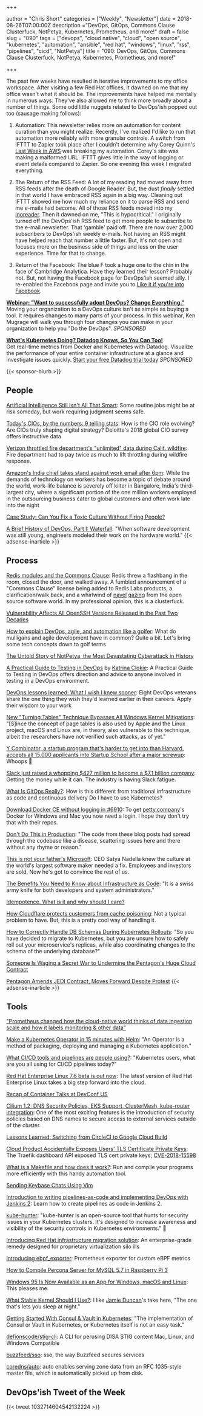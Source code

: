 +++

author = "Chris Short"
categories = ["Weekly", "Newsletter"]
date = 2018-08-26T07:00:00Z
description ="DevOps, GitOps, Commons Clause Clusterfuck, NotPetya, Kubernetes, Prometheus, and more!"
draft = false
slug = "090"
tags = ["devops", "cloud native", "cloud", "open source", "kubernetes", "automation", "ansible", "red hat", "windows", "linux", "rss", "pipelines", "cicd", "NotPetya"]
title = "090: DevOps, GitOps, Commons Clause Clusterfuck, NotPetya, Kubernetes, Prometheus, and more!"

+++

The past few weeks have resulted in iterative improvements to my office workspace. After visiting a few Red Hat offices, it dawned on me that my office wasn't what it should be. The improvements have helped me mentally in numerous ways. They've also allowed me to think more broadly about a number of things. Some odd little nuggets related to DevOps'ish popped out too (sausage making follows):

1. Automation: This newsletter relies more on automation for content curation than you might realize. Recently, I've realized I'd like to run that automation more reliably with more granular controls. A switch from IFTTT to Zapier took place after I couldn't determine why Corey Quinn's [Last Week in AWS](https://lastweekinaws.com/) was breaking my automation. Corey's site was making a malformed URL. IFTTT gives little in the way of logging or event details compared to Zapier. So one evening this week I migrated everything.

2. The Return of the RSS Feed: A lot of my reading had moved away from RSS feeds after the death of Google Reader. But, the dust *finally* settled in that world I have embraced RSS again in a big way. Cleaning out IFTTT showed me how much my reliance on it to parse RSS and send me e-mails had become. All of those RSS feeds moved into my [inoreader](https://www.inoreader.com/). Then it dawned on me, "This is hypocritical." I originally turned off the DevOps'ish RSS feed to get more people to subscribe to the e-mail newsletter. That 'gamble' paid off. There are now over 2,000 subscribers to DevOps'ish weekly e-mails. Not having an RSS might have helped reach that number a little faster. But, it's not open and focuses more on the business side of things and less on the user experience. Time for that to change.

3. Return of the Facebook: The blue F took a huge one to the chin in the face of Cambridge Analytica. Have they learned their lesson? Probably not. But, not having the Facebook page for DevOps'ish seemed silly. I re-enabled the Facebook page and invite you to [Like it if you're into Facebook](https://www.facebook.com/devopsish/).

[**Webinar: "Want to successfully adopt DevOps? Change Everything."**](https://info.thoughtworks.com/Adopting-DevOps-Webinar.html)  
Moving your organization to a DevOps culture isn't as simple as buying a tool. It requires changes to many parts of your process. In this webinar, Ken Mugrage will walk you through four changes you can make in your organization to help you "Do the DevOps". *SPONSORED*

[**What's Kubernetes Doing? Datadog Knows, So You Can Too!**](https://www.datadoghq.com/monitor-kubernetes/?utm_source=Advertisement&utm_medium=Advertisement&utm_campaign=Devopsish-NewsletterKubernetes)  
Get real-time metrics from Docker and Kubernetes with Datadog. Visualize the performance of your entire container infrastructure at a glance and investigate issues quickly. [Start your free Datadog trial today](https://www.datadoghq.com/monitor-kubernetes/?utm_source=Advertisement&utm_medium=Advertisement&utm_campaign=Devopsish-NewsletterKubernetes) *SPONSORED*

{{< sponsor-blurb >}}

## People

[Artificial Intelligence Still Isn't All That Smart](https://www.bloomberg.com/view/articles/2018-08-16/smart-machines-won-t-be-ready-to-do-complex-jobs-anytime-soon): Some routine jobs might be at risk someday, but work requiring judgment seems safe.

[Today's CIOs, by the numbers: 9 telling stats](https://enterprisersproject.com/article/2018/8/today-s-cios-numbers-9-telling-stats): How is the CIO role evolving? Are CIOs truly shaping digital strategy? Deloitte's 2018 global CIO survey offers instructive data

[Verizon throttled fire department's "unlimited" data during Calif. wildfire](https://arstechnica.com/tech-policy/2018/08/verizon-throttled-fire-departments-unlimited-data-during-calif-wildfire/): Fire department had to pay twice as much to lift throttling during wildfire response.

[Amazon's India chief takes stand against work email after 6pm](https://www.scmp.com/tech/article/2160426/amazons-india-chief-takes-stand-against-work-email-after-6pm): While the demands of technology on workers has become a topic of debate around the world, work-life balance is severely off kilter in Bangalore, India's third-largest city, where a significant portion of the one million workers employed in the outsourcing business cater to global customers and often work late into the night

[Case Study: Can You Fix a Toxic Culture Without Firing People?](https://hbr.org/2018/08/case-study-can-you-fix-a-toxic-culture-without-firing-people)

[A Brief History of DevOps, Part I: Waterfall](https://circleci.com/blog/a-brief-history-of-devops-part-i-waterfall/): "When software development was still young, engineers modeled their work on the hardware world."
{{< adsense-inarticle >}}

## Process

[Redis modules and the Commons Clause](https://lwn.net/SubscriberLink/763179/d7a76bd0885f162f/): Redis threw a flashbang in the room, closed the door, and walked away. A fumbled announcement of a "Commons Clause" license being added to Redis Labs products, a clarification/walk back, and a whirlwind of [navel](https://anonymoushash.vmbrasseur.com/2018/08/21/redis-labs-and-the-questionable-business-decision/) [gazing](https://medium.com/@michaeldehaan/why-open-source-needs-new-licenses-d2d9d819a10) from the open source software world. In my professional opinion, this is a clusterfuck.

[Vulnerability Affects All OpenSSH Versions Released in the Past Two Decades](https://www.bleepingcomputer.com/news/security/vulnerability-affects-all-openssh-versions-released-in-the-past-two-decades/)

[How to explain DevOps, agile, and automation like a golfer](https://enterprisersproject.com/article/2018/8/how-explain-devops-agile-and-automation-golfer): What do mulligans and agile development have in common? Quite a bit. Let's bring some tech concepts down to golf terms

[The Untold Story of NotPetya, the Most Devastating Cyberattack in History](https://www.wired.com/story/notpetya-cyberattack-ukraine-russia-code-crashed-the-world)

[A Practical Guide to Testing in DevOps](https://leanpub.com/testingindevops) by [Katrina Clokie](https://twitter.com/katrina_tester): A Practical Guide to Testing in DevOps offers direction and advice to anyone involved in testing in a DevOps environment.

[DevOps lessons learned: What I wish I knew sooner](https://enterprisersproject.com/article/2018/8/devops-lessons-learned-what-i-wish-i-knew-sooner): Eight DevOps veterans share the one thing they wish they'd learned earlier in their careers. Apply their wisdom to your work

[New "Turning Tables" Technique Bypasses All Windows Kernel Mitigations](https://www.bleepingcomputer.com/news/security/new-turning-tables-technique-bypasses-all-windows-kernel-mitigations/): "[S]ince the concept of page tables is also used by Apple and the Linux project, macOS and Linux are, in theory, also vulnerable to this technique, albeit the researchers have not verified such attacks, as of yet."

[Y Combinator, a startup program that's harder to get into than Harvard, accepts all 15,000 applicants into Startup School after a major screwup](https://www.businessinsider.com/y-combinator-accepted-15000-startups-into-startup-school-2018-8): Whoops 🤭

[Slack just raised a whopping $427 million to become a $7.1 billion company](https://www.businessinsider.com/slack-funding-valuation-microsoft-teams-2018-8): Getting the money while it can. The industry is having Slack fatigue.

[What Is GitOps Really?](https://www.weave.works/blog/what-is-gitops-really): How is this different from traditional infrastructure as code and continuous delivery Do I have to use Kubernetes?

[Download Docker CE without logging in #6910](https://github.com/docker/docker.github.io/issues/6910): To get [petty.company](http://petty.company/)'s Docker for Windows and Mac you now need a login. I hope they don't try that with their repos.

[Don't Do This in Production](https://stephenmann.io/post/dont-do-this-in-production/): "The code from these blog posts had spread through the codebase like a disease, scattering issues here and there without any rhyme or reason."

[This is not your father's Microsoft](https://www.cnet.com/news/this-is-not-your-fathers-microsoft/): CEO Satya Nadella knew the culture at the world's largest software maker needed a fix. Employees and investors are sold. Now he's got to convince the rest of us.

[The Benefits You Need to Know about Infrastructure as Code](https://blog.kylegalbraith.com/2018/08/21/the-benefits-you-need-to-know-about-infrastructure-as-code/): "It is a swiss army knife for both developers and system administrators."

[Idempotence. What is it and why should I care?](http://cloudingmine.com/idempotence-what-is-it-and-why-should-i-care/)

[How Cloudflare protects customers from cache poisoning](https://blog.cloudflare.com/cache-poisoning-protection/): Not a typical problem to have. But, this is a pretty cool way of handling it.

[How to Correctly Handle DB Schemas During Kubernetes Rollouts](https://www.weave.works/blog/how-to-correctly-handle-db-schemas-during-kubernetes-rollouts): "So you have decided to migrate to Kubernetes, but you are unsure how to safely roll out your microservice's replicas, while also coordinating changes to the schema of the underlying database?"

[Someone Is Waging a Secret War to Undermine the Pentagon's Huge Cloud Contract](https://www.defenseone.com/technology/2018/08/someone-waging-secret-war-undermine-pentagons-huge-cloud-contract/150685/)

[Pentagon Amends JEDI Contract, Moves Forward Despite Protest](https://www.nextgov.com/it-modernization/2018/08/pentagon-amends-jedi-contract-moves-forward-despite-protest/150808/)
{{< adsense-inarticle >}}

## Tools

["Prometheus changed how the cloud-native world thinks of data ingestion scale and how it labels monitoring & other data"](https://jaxenter.com/prometheus-cncf-interview-hartmann-148526.html)

[Make a Kubernetes Operator in 15 minutes with Helm](https://blog.openshift.com/make-a-kubernetes-operator-in-15-minutes-with-helm/): "An Operator is a method of packaging, deploying and managing a Kubernetes application."

[What CI/CD tools and pipelines are people using?](https://discuss.kubernetes.io/t/what-ci-cd-tools-and-pipelines-are-people-using/2180): "Kubernetes users, what are you all using for CI/CD pipelines today?"

[Red Hat Enterprise Linux 7.6 beta is out now](https://www.zdnet.com/article/red-hat-enterprise-linux-7-6-beta-is-out-now/): The latest version of Red Hat Enterprise Linux takes a big step forward into the cloud.

[Recap of Container Talks at DevConf US](http://crunchtools.com/containers-recap-devconf/)

[Cilium 1.2: DNS Security Policies, EKS Support, ClusterMesh, kube-router integration](https://cilium.io/blog/2018/08/21/cilium-12/): One of the most exciting features is the introduction of security policies based on DNS names to secure access to external services outside of the cluster.

[Lessons Learned: Switching from CircleCI to Google Cloud Build](https://medium.com/@hexsprite/what-i-learned-switching-from-circleci-to-google-cloud-build-b4405de2be38)

[Cloud Product Accidentally Exposes Users' TLS Certificate Private Keys](https://www.bleepingcomputer.com/news/security/cloud-product-accidentally-exposes-users-tls-certificate-private-keys/): The Traefik dashboard API exposed TLS cert private keys; [CVE-2018-15598](https://nvd.nist.gov/vuln/detail/CVE-2018-15598)

[What is a Makefile and how does it work?](https://opensource.com/article/18/8/what-how-makefile): Run and compile your programs more efficiently with this handy automation tool.

[Sending Keybase Chats Using Vim](https://www.codesections.com/blog/sending-keybase-chats-with-vim)

[Introduction to writing pipelines-as-code and implementing DevOps with Jenkins 2](https://opensource.com/article/18/8/devops-jenkins-2): Learn how to create pipelines as code in Jenkins 2.

[kube-hunter](https://kube-hunter.aquasec.com/): "kube-hunter is an open-source tool that hunts for security issues in your Kubernetes clusters. It's designed to increase awareness and visibility of the security controls in Kubernetes environments." 💯

[Introducing Red Hat infrastructure migration solution](https://www.redhat.com/en/blog/introducing-red-hat-infrastructure-migration-solution): An enterprise-grade remedy designed for proprietary virtualization silo ills

[Introducing ebpf_exporter](https://blog.cloudflare.com/introducing-ebpf_exporter/): Prometheus exporter for custom eBPF metrics

[How to Compile Percona Server for MySQL 5.7 in Raspberry Pi 3](https://www.percona.com/blog/2018/08/22/how-to-compile-percona-server-for-mysql-5-7-in-raspberry-pi-3/)

[Windows 95 Is Now Available as an App for Windows, macOS and Linux](https://www.bleepingcomputer.com/news/microsoft/windows-95-is-now-available-as-an-app-for-windows-macos-and-linux/): This pleases me.

[What Stable Kernel Should I Use?](http://kroah.com/log/blog/2018/08/24/what-stable-kernel-should-i-use/): I like [Jamie Duncan](https://twitter.com/jamieeduncan/status/1033420624264347648)'s take here, "The one that's lets you sleep at night."

[Getting Started With Consul & Vault in Kubernetes](https://kruschecompany.com/blog/post/hashicorp-in-kubernetes): "The implementation of Consul or Vault in Kubernetes, or Kubernetes itself is not an easy task."

[defionscode/stig-cli](https://github.com/defionscode/stig-cli): A CLI for perusing DISA STIG content Mac, Linux, and Windows Compatible

[buzzfeed/sso](https://github.com/buzzfeed/sso): sso, the way Buzzfeed secures services

[coredns/auto](https://coredns.io/plugins/auto/): auto enables serving zone data from an RFC 1035-style master file, which is automatically picked up from disk.

## DevOps'ish Tweet of the Week

{{< tweet 1032714604542132224 >}}
